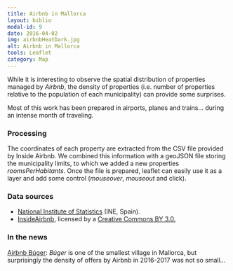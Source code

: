 ```yaml
---
title: Airbnb in Mallorca
layout: biblio
modal-id: 9
date: 2016-04-02
img: airbnbHeatDark.jpg
alt: Airbnb in Mallorca
tools: Leaflet
category: Map
---
```


While it is interesting to observe the spatial distribution of properties managed by *Airbnb*, the density of properties (i.e. number of properties relative to the population of each municipality) can provide some surprises.

Most of this work has been prepared in airports, planes and trains... during an intense month of traveling.

### Processing

The coordinates of each property are extracted from the CSV file provided by Inside Airbnb.
We combined this information with a geoJSON file storing the municipality limits, to which we added a new properties *roomsPerHabitants*. Once the file is prepared, leaflet can easily use it as a layer and add some control (*mouseover*, *mouseout* and click).

### Data sources

* [National Institute of Statistics](http://www.ine.es/) (INE, Spain).
* [InsideAirbnb](http://insideairbnb.com/), licensed by a  [Creative Commons BY 3.0.](http://creativecommons.org/licenses/by/3.0/)

### In the news

[Airbnb Búger](http://www.diariodemallorca.es/mallorca/2017/06/05/airbnbuger/1221084.html): *Búger* is one of the smallest village in Mallorca, but surprisingly the density
of offers by Airbnb in 2016-2017 was not so small...
